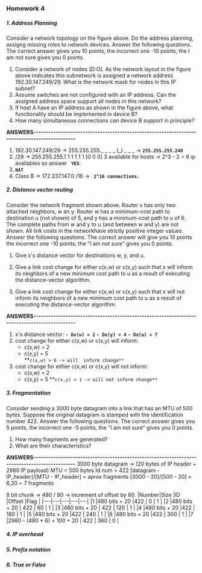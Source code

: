 ### Homework 4	

##### 1. Address Planning 
Consider a network topology on the figure above. Do the address planning, assigng missing roles to network devices. Answer the following questions. The correct answer gives you 10 points, the incorrect one -10 points, the I am not sure gives you 0 points.

1. Consider a network of nodes [D:O]. As the network layout in the figure above indicates this subnetwork is assigned a network address 192.30.147.249/29. What is the network mask for nodes in this IP subnet?
2. Assume switches are not configured with an IP address. Can the assigned address space support all nodes in this network? 
3. If host A have an IP address as shown in the figure above, what functionality should be implemented in device B? 
4. How many simultaneous connections can device B support in principle? 

**ANSWERS----------------------------------------------------------------------------------------------**
  1. 192.30.147.249/29 -> 255.255.255._ _ _ _ (_) _ _ _ -> **`255.255.255.248`**
  2. /29 -> 255.255.255.1 1 1 1 1 1 [0 0 0] 3 available for hosts -> 2^3 - 2 = 6 ip availables so answer **` YES`**.
  3. **`NAT`**
  4. Class B -> 172.237.147.0  /16 -> **` 2^16 connections.`**

##### 2. Distance vector routing
Consider the network fragment  shown above. Router x has only two attached neighbors, w an y. Router w has a minimum-cost path to destination u  (not shown) of 5, and y has a minimum-cost path to u of 6. The complete paths from w and y to u (and between w and y) are not shown. All link costs in the networkhave strictly positive integer values. Answer the following questions. The correct answer will give you 10 points the incorrect one -10 points, the "I am not sure" gives you 0 points.

1. Give x's distance vector for destinations w, y, and u.

2. Give a link cost change for either c(x,w) or c(x,y) such that x will inform its neighbors of a new minimum cost path to u as a result of executing the distance-vector algorithm.

3. Give a link cost change for either c(x,w) or c(x,y) such that x will not inform its neighbors of a new minimum cost path to u as a result of executing the distance-vector algorithm.

**ANSWERS----------------------------------------------------------------------------------------------**

1. x's distance vector:
	**`- Dx(w) = 2`**
	**`- Dx(y) = 4`**
	**`- Dx(u) = 7`**	
2. cost change for either c(x,w) or c(x,y) will inform:
	- c(x,w) = 2
	- c(x,y) = 5	
	**`c(x,w) > 6 -> will  inform change**`	
3. cost change for either c(x,w) or c(x,y) will not inform:
	- c(x,w) = 2
	- c(x,y) = 5
	**`c(x,y) > 1 -> will not inform change**`
	
##### 3. Fragmentation
Consider sending a 3000 byte datagram into a link that has an MTU of 500 bytes. Suppose the original datagram is stamped with the identification number 422. Answer the following questions. The correct answer gives you 5 points, the incorrect one -5 points, the "I am not sure" gives you 0 points.

1. How many fragments are generated?  
2. What are their characteristics?

**ANSWERS----------------------------------------------------------------------------------------------**
3000 byte datagram -> (20 bytes of IP header + 2980 IP payload)
MTU = 500 bytes
Id num = 422
[datagram - IP_header]/[MTU - IP_header] = aprox fragments
[3000 - 20]/[500 - 20] = 6,20 ~ 7 fragments

8 bit chunk -> 480 / 80 -> increment of offset by 60.
|Number|Size   |ID   |Offset   |Flag   |
|---|---|---|---|---|
|1   |480 bits + 20   |422   | 0  | 1  |
|2  |480 bits + 20   | 422  |  60 | 1  |
|3   |480 bits + 20   | 422  |  120 | 1  |
|4   |480 bits + 20   |422   | 180  | 1  |
|5   |480 bits + 20   |422   | 240  | 1  |
|6   |480 bits + 20   |422   | 300  | 1  |
|7   |2980 - (480 * 6) = 100 + 20   | 422  | 360  | 0  |

##### 4. IP overhead 
##### 5. Prefix notation
##### 6. True or False 
